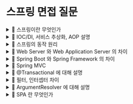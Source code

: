# 스프링 면접 질문

<details>
<summary>
📌 스프링이란 무엇인가
</summary>

---

간단히 말해 `자바 애플리케이션 개발에 사용되는 프레임워크`로 개발에 바탕이 되는 `틀`과 `모델` 그리고 `API` 를 제공해준다.

- 틀 : 프레임워크
- 모델 : 기준 (IOC/DI, 서비스 추상화, AOP)

> 라이브러리와 프레임워크의 차이는 제어의 흐름에 있다. 라이브러리의 경우 마치 도구 상자처럼 개발자가 필요한 도구를 직접 그리고 자유롭게 선택해서
> 사용하며 흐름 자체를 개발자가 주도한다. 하지만 프레임워크의 경우 이미 기본적인 틀이 정해져있으며 개발자는 미리 정해진 틀 안에서 필요한 내용을
> 채워넣는다. 가장 큰 예시로는 스프링 시큐리티를 들 수 있겠다.

---

</details>

<details>
<summary>
📌 IOC/DI, 서비스 추상화, AOP 설명
</summary>

---

## IOC/DI

> 스프링의 가장 근간이 되는 기술로서 AOP, PSA 또한 IOC/DI 에 바탕을 두고 있다.

`IOC` 는 말 그대로 `제어의 역전`이다. 스프링은 `ApplicationContext` 라는 BeanFactory 인터페이스의 구현체를 통해 어플리케이션에 필요한 
인스턴스(Bean)들을 컴포넌트 스캔을 통해 생성하고 관리하고 관계를 맺어준다. 예를 들어 개발자가 new 키워드를 통해 구체 클래스의 인스턴스를 생성해서 직접 관계를 
맺어주지 않고 IOC 가 대신 인스턴스를 주입(DI)하여 의존 관계를 맺어주는 것이다. 

이를 `제어의 역전` 이 일어났다고 표현하는 것이고, 이러한 IOC 와 DI 덕분에 `DIP 등을 활용하여 OCP 를 지킬 수 있게 되며` 좀 더 유연한 설계가 가능해진다.

`DI` 는 쉽게 말해 컴파일 시점이 아닌 런타임 시점에 의존관계에 놓여있는 빈을 주입해주는 것을 말한다.

> DIP 란 추상화에 의존하도록 설계하는 의존 관계 역전 원칙을 말한다. IOC/DI 를 통해 런타임 시점에 의존관계에 놓여있는 빈을 주입받을 수 있게 되었고 보다
> 유연한 설계가 가능해졌다. 여기서 더 나아가면 구체 클래스가 아닌 변하지 않는 역할에 해당하는 인터페이스에 의존하게 해서 이를 언제든지 갈아끼울 수 있게 되어
> 보다 더 유연한 설계가 가능해진다.

## 서비스 추상화

특정 구현에 종속적이지 않아 유연한 것을 말하며, 대표적으로 데이터 접근 기술에 종속적이지 않도록 DB Connection 생성 및 획득 방법을 추상화
한 `트랜잭션 추상화`를 예시로 들 수 있으며 설명해보도록 하겠다.

보통 `원자성`은 비즈니스 로직이 위치하는 서비스 계층부터 지켜져야한다. 따라서 DB 상태 변화 작업을 뜻하는 `트랜잭션은 서비스 계층부터 시작`이 된다.
트랜잭션이 시작된다는 것은 `DB 와 소통이 시작`된다는 것을 뜻하고 소통을 하기 위한 수단이 필요한데 그 수단이 바로 `Connection` 이라는 객체이다.
과거에는 이 `Connection` 생성을 위한 코드가 서비스 로직에 섞여 들어가 있었고 이 `Connection 생성 방법이 데이터 접근 기술마다 달라서` OCP를
지킬 수가 없었다. 스프링은 이를 해결하기 위해 방법을 `추상화` 했고 DIP 를 통해 런타임 의존성과 컴파일 타임 의존성을 분리 시켰다.

## AOP 

핵심 기능이 아닌 `부가 기능`을 `독립적으로 모듈화` 해서 사용하는 방법으로 보다 `유연한 설계`와 `깔끔한 코드`를 작성할 수 있도록 도와주는 것을 말한다.

스프링에서 지원해주는 `트랜잭션 어노테이션`을 예로 들 수 있겠다. 매번 `중복`되는 DB Connection 획득 로직을 서비스 코드에 추가하는 
대신 `@Transactional` 이 존재할 뿐이고 이것이 바로 대표적인 `AOP` 를 적용한 예시 이다.

---

</details>

<details>
<summary>
📌 스프링의 동작 원리
</summary>

---



---

</details>

<details>
<summary>
📌 Web Server 와 Web Application Server 의 차이
</summary>

---

## Web Server

주로 `정적인 컨탠츠(HTML, CSS, JavaScript 등)을 처리`해주는데 사용되며 요청이 들어오면 이 파일을 클라이언트에게 전달해준다.
가장 큰 예시로 `아파치, Nginx` 가 있으며, WAS 로 가는 길목에 위치하며 `프록시 서버의 역할`도 수행한다. 즉, 보안이나 캐시 그리고
`로드밸런서의 역할`도 겸하기 때문에 여러 WAS 를 띄워놓고 트래픽을 분산시키는 역할을 수행하기도 한다.

## Web Application Server

주로 `동적인 어플리케이션을 실행`하는데 사용되며, `비즈니스 로직 처리와 DB 연동 그리고 세션 관리`와 같은 역할을 담당한다. 가장 큰 예시로
`톰캣`이 있다.

---

</details>

<details>
<summary>
📌 Spring Boot 와 Spring Framework 의 차이
</summary>

---

(1) ★ `용이해진 의존성 관리` : Spring FrameWork 의 경우 의존성을 추가할 때 호환되는 버전을 일일이 맞춰 주어야했고, 이 때문에 의존성의 버전 관리에 어려움이 많았다.
하지만 Spring Boot 의 경우 그러한 의존성을 starter 가 대부분 관리하며 권장 버전으로 자동으로 설정해주기 때문에 의존성의 버전 관리가 용이해졌다.

(2) `내장 서버 제공` : Spring FrameWork 의 경우 내장 서버를 제공하지 않아 개발자가 별도의 웹서버를 구성해야한다. 
그에 반해 Spring Boot 의 경우 톰캣이라는 내장 서버를 가지고 있다. 때문에 별도의 설정 없이 웹 어플리케이션을 실행할 수 있다.

(3) `편리해진 설정` : Spring FrameWork 의 경우 개발자가 직접 XML 또는 JavaConfig 파일을 작성해야하므로 설정이 굉장히 복잡하다. 반면 Spring Boot 의 경우
이러한 구성을 스캔을 통해 자동을 생성해주어 설정이 굉장히 편리해졌다.

---

</details>

<details>
<summary>
📌 Spring MVC 
</summary>

---



---

</details>

<details>
<summary>
📌 @Transactional 에 대해 설명
</summary>

---



---

</details>

<details>
<summary>
📌 필터, 인터셉터 차이
</summary>

---



---

</details>

<details>
<summary>
📌 ArgumentResolver 에 대해 설명
</summary>

---



---

</details>

<details>
<summary>
📌 SPA 란 무엇인가 
</summary>

---

SPA(싱글 페이지 어플리케이션, Single Page Application)는 웹 어플리케이션의 설계 패턴 중 하나로, 
하나의 HTML 페이지를 로드한 후, `이후에 필요한 데이터를 동적으로 로드하거나 화면을 업데이트`하는 어플리케이션을 말한다.

백엔드와 프론트엔드를 나누어 API 를 기반으로 동적인 업데이트에 필요한 데이터만 JSON 기반으로 날려주는 것을 예로 들 수 있겠다.

> JSON 이란 JavaScript Object Notation 의 약자로 데이터를 교환하기 위한 경량 데이터 형식을 말한다. key-value 쌍으로 이루어져 있으며 
> 중괄호 `{}` 를 통해 Object 를 표현한다.

반대되는 개념은 정적인 페이지 여러개를 만들어 제공하는 `MPA` 멀티 페이지 어플리케이션이 있다.

장점과 단점은 아래와 같다.

### SPA 장점

- 자연스러운 사용자 경험
- 필요한 리소스만 부분적으로 로딩 (성능)
- 컴포넌트별 개발 용이 (생산성)

### SPA 단점

- JavaScript 파일을 번들링해서 한 번에 받기 때문에 초기 구동 속도가 느리다.

### MPA 장점

- 첫 로딩 매우 짧다(서버에서 이미 렌더링해 가져오기 때문)

### MPA 단점

- 부자연스러운 사용자 경험
- 서버 렌더링에 따른 부하


---

</details>